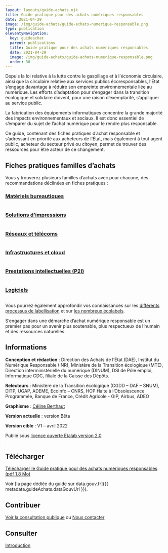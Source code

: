 ```yaml
---
layout: layouts/guide-achats.njk
title: Guide pratique pour des achats numériques responsables
date: 2021-04-29
image: /img/guide-achats/guide-achats-numerique-responsable.png
type: publication
eleventyNavigation:
  key: guideachat
  parent: publications
  title: Guide pratique pour des achats numériques responsables
  date: 2021-04-29
  image: /img/guide-achats/guide-achats-numerique-responsable.png
  order: 30
---
```


Depuis la loi relative à la lutte contre le gaspillage et à l'économie circulaire, ainsi que la circulaire relative aux services publics écoresponsables, l’État s’engage davantage à réduire son empreinte environnementale liée au numérique. Les efforts d’adaptation pour s’engager dans la transition écologique et solidaire doivent, pour une raison d’exemplarité, s’appliquer au service public. 

La fabrication des équipements informatiques concentre la grande majorité des impacts environnementaux et sociaux. Il est donc essentiel de s’emparer du sujet de l’achat numérique pour le rendre plus responsable.

Ce guide, contenant des fiches pratiques d’achat responsable et s’adressant en priorité aux acheteurs de l’État, mais également à tout agent public, acheteur du secteur privé ou citoyen, permet de trouver des ressources pour être acteur de ce changement.

## Fiches pratiques familles d’achats

Vous y trouverez plusieurs familles d’achats avec pour chacune, des recommandations déclinées en fiches pratiques :

<div class="fr-grid-row fr-grid-row--gutters fr-py-3w">
  <div class="fr-col-md-4 fr-col-12">
    <div class="fr-card fr-enlarge-link">
      <div class="fr-card__body">
        <h3 class="fr-card__title">
          <a href="/publications/guide-pratique-achats-numeriques-responsables/fiches-pratiques/bureautique/" class="fr-card__link">Matériels bureautiques</a>
        </h3>
      </div>
      <div class="fr-card__img">
        <img src="/img/guide-achats/picto-ordinateur.svg" alt="">
      </div>
    </div> 
  </div>
  <div class="fr-col-md-4 fr-col-12">
    <div class="fr-card fr-enlarge-link">
      <div class="fr-card__body">
        <h3 class="fr-card__title">
          <a href="/publications/guide-pratique-achats-numeriques-responsables/fiches-pratiques/impression/" class="fr-card__link">Solutions d’impressions</a>
        </h3>
      </div>
      <div class="fr-card__img">
        <img src="/img/guide-achats/picto-imprimante.svg" alt="">
      </div>
    </div> 
  </div>
  <div class="fr-col-md-4 fr-col-12">
    <div class="fr-card fr-enlarge-link">
      <div class="fr-card__body">
        <h3 class="fr-card__title">
          <a href="/publications/guide-pratique-achats-numeriques-responsables/fiches-pratiques/reseaux/" class="fr-card__link">Réseaux et télécoms</a>
        </h3>
      </div>
      <div class="fr-card__img">
        <img src="/img/guide-achats/picto-reseau.svg" alt="">
      </div>
    </div> 
  </div>
  <div class="fr-col-md-4 fr-col-12">
    <div class="fr-card fr-enlarge-link">
      <div class="fr-card__body">
        <h3 class="fr-card__title">
          <a href="/publications/guide-pratique-achats-numeriques-responsables/fiches-pratiques/hebergement/" class="fr-card__link">Infrastructures et cloud</a>
        </h3>
      </div>
      <div class="fr-card__img">
        <img src="/img/guide-achats/picto-serveur.svg" alt="">
      </div>
    </div> 
  </div>
  <div class="fr-col-md-4 fr-col-12">
    <div class="fr-card fr-enlarge-link">
      <div class="fr-card__body">
        <h3 class="fr-card__title">
          <a href="/publications/guide-pratique-achats-numeriques-responsables/fiches-pratiques/prestations-intellectuelles/" class="fr-card__link">Prestations intellectuelles (P2I)</a>
        </h3>
      </div>
      <div class="fr-card__img">
        <img src="/img/guide-achats/picto-prestations-intellectuelles.svg" alt="">
      </div>
    </div> 
  </div>
  <div class="fr-col-md-4 fr-col-12">
    <div class="fr-card fr-enlarge-link">
      <div class="fr-card__body">
        <h3 class="fr-card__title">
          <a href="/publications/guide-pratique-achats-numeriques-responsables/fiches-pratiques/logiciels/" class="fr-card__link">Logiciels</a>
        </h3>
      </div>
      <div class="fr-card__img">
        <img src="/img/guide-achats/picto-logiciels.svg" alt="">
      </div>
    </div> 
  </div>
</div>


Vous pourrez également approfondir vos connaissances sur les [différents processus de labellisation](/publications/guide-pratique-achats-numeriques-responsables/labels/organisation/) et sur [les nombreux écolabels](/publications/guide-pratique-achats-numeriques-responsables/labels/produits/).

S’engager dans une démarche d’achat numérique responsable est un premier pas pour un avenir plus soutenable, plus respectueux de l’humain et des ressources naturelles.

## Informations

<div class="fr-grid-row fr-grid-row--gutters">
  <div class="fr-col-12 fr-col-md-6">

**Conception et rédaction** : Direction des Achats de l’État (DAE), Institut du Numérique Responsable (INR), Ministère de la Transition écologique (MTE), Direction interministérielle du numérique (DINUM), DSI de Pôle emploi, Informatique CDC, filiale de la Caisse des Dépôts.

**Relecteurs** : Ministère de la Transition écologique (CGDD – DAF – SNUM), DITP, UGAP, ADEME, EcoInfo – CNRS, HOP Halte à l’Obsolescence Programmée, Banque de France, Crédit Agricole - GIP, Airbus, ADEO

**Graphisme** : [Céline Berthaut](https://celineberthaut.fr/)

**Version actuelle** : version Bêta

**Version cible** : V1 – avril 2022

Publié sous [licence ouverte Etalab version 2.0](https://github.com/etalab/licence-ouverte/blob/master/LO.md)

  </div>
  <div class="fr-col-12 fr-col-md-6">
    <a target="_self" href="/docs/2021/guide-achats-numeriques-responsables-version-beta-avril-2021.pdf" title="Télécharger le Guide pratique pour des achats numériques responsables (pdf 1,8 Mo)" onclick="return tag.click.send({elem:this, name:'guide-achats-numeriques-responsables-version-beta-avril-2021.pdf', type:'download'});"><img src="/img/guide-achats/couverture-guide-achats-numerique-responsable.png" class="fr-responsive-img" alt="" style="border: 1px solid #ccc"></a>
  </div>
</div>

## Télécharger

<a class="fr-link fr-fi-download-line fr-link--icon-left" target="_self" href="/docs/2021/guide-achats-numeriques-responsables-version-beta-avril-2021.pdf" onclick="return tag.click.send({elem:this, name:'guide-achats-numeriques-responsables-version-beta-avril-2021.pdf', type:'download'});">Télécharger le Guide pratique pour des achats numériques responsables (pdf 1,8 Mo)</a>

Voir [la page dédiée du guide sur data.gouv.fr]({{ metadata.guideAchats.dataGouvUrl }}).

## Contribuer

<a class="fr-link fr-fi-external-link-line fr-link--icon-right" href="https://purpoz.com/consultation/guide-pour-des-achats-numeriques-responsables/presentation/presentation" target="_blank" title="Voir la consultation publique - Nouvelle fenêtre">Voir la consultation publique</a> ou [Nous contacter](/contact/)

## Consulter

<nav>
<a class="fr-link fr-fi-arrow-right-line fr-link--icon-right" href="/publications/guide-pratique-achats-numeriques-responsables/introduction">Introduction</a>
</nav>
